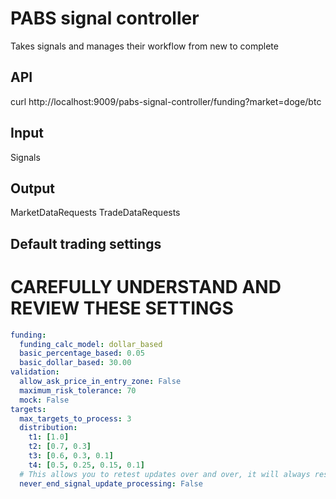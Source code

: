 # PABS signal controller

Takes signals and manages their workflow from new to complete

## API

curl http://localhost:9009/pabs-signal-controller/funding?market=doge/btc

## Input

Signals

## Output

MarketDataRequests
TradeDataRequests

## Default trading settings

# CAREFULLY UNDERSTAND AND REVIEW THESE SETTINGS

```yaml
funding:
  funding_calc_model: dollar_based
  basic_percentage_based: 0.05
  basic_dollar_based: 30.00
validation:
  allow_ask_price_in_entry_zone: False
  maximum_risk_tolerance: 70
  mock: False
targets:
  max_targets_to_process: 3
  distribution:
    t1: [1.0]
    t2: [0.7, 0.3]
    t3: [0.6, 0.3, 0.1]
    t4: [0.5, 0.25, 0.15, 0.1]
  # This allows you to retest updates over and over, it will always reset the signal back until timeout
  never_end_signal_update_processing: False
```